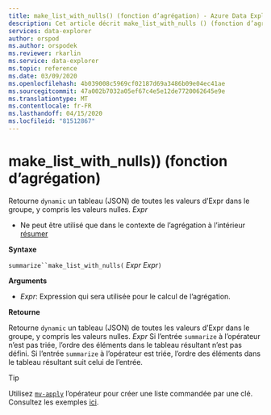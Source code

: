 ```yaml
---
title: make_list_with_nulls() (fonction d’agrégation) - Azure Data Explorer (fr) Microsoft Docs
description: Cet article décrit make_list_with_nulls () (fonction d’agrégation) dans Azure Data Explorer.
services: data-explorer
author: orspod
ms.author: orspodek
ms.reviewer: rkarlin
ms.service: data-explorer
ms.topic: reference
ms.date: 03/09/2020
ms.openlocfilehash: 4b039008c5969cf02187d69a3486b09e04ec41ae
ms.sourcegitcommit: 47a002b7032a05ef67c4e5e12de7720062645e9e
ms.translationtype: MT
ms.contentlocale: fr-FR
ms.lasthandoff: 04/15/2020
ms.locfileid: "81512867"
---
```

# <a name="make_list_with_nulls-aggregation-function"></a>make_list_with_nulls)) (fonction d’agrégation)

Retourne `dynamic` un tableau (JSON) de toutes les valeurs d’Expr dans le groupe, y compris les valeurs nulles. *Expr*

* Ne peut être utilisé que dans le contexte de l’agrégation à l’intérieur [résumer](summarizeoperator.md)

**Syntaxe**

`summarize``make_list_with_nulls(` *Expr Expr*`)`

**Arguments**

* *Expr*: Expression qui sera utilisée pour le calcul de l’agrégation.

**Retourne**

Retourne `dynamic` un tableau (JSON) de toutes les valeurs d’Expr dans le groupe, y compris les valeurs nulles. *Expr*
Si l’entrée `summarize` à l’opérateur n’est pas triée, l’ordre des éléments dans le tableau résultant n’est pas défini.
Si l’entrée `summarize` à l’opérateur est triée, l’ordre des éléments dans le tableau résultant suit celui de l’entrée.

> [!TIP]
> Utilisez [`mv-apply`](./mv-applyoperator.md) l’opérateur pour créer une liste commandée par une clé. Consultez les exemples [ici](./mv-applyoperator.md#using-mv-apply-operator-to-sort-the-output-of-makelist-aggregate-by-some-key).

